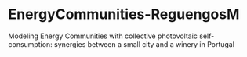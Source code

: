 # EnergyCommunities-ReguengosM
Modeling Energy Communities with collective photovoltaic self-consumption: synergies between a small city and a winery in Portugal
